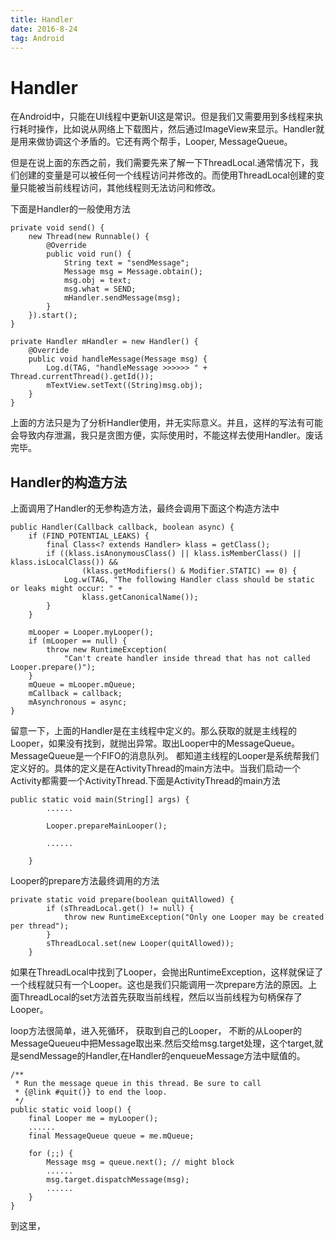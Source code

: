 ```yaml
---
title: Handler
date: 2016-8-24
tag: Android
---
```


# Handler
在Android中，只能在UI线程中更新UI这是常识。但是我们又需要用到多线程来执行耗时操作，比如说从网络上下载图片，然后通过ImageView来显示。Handler就是用来做协调这个矛盾的。它还有两个帮手，Looper, MessageQueue。

但是在说上面的东西之前，我们需要先来了解一下ThreadLocal.通常情况下，我们创建的变量是可以被任何一个线程访问并修改的。而使用ThreadLocal创建的变量只能被当前线程访问，其他线程则无法访问和修改。


下面是Handler的一般使用方法
```
private void send() {
    new Thread(new Runnable() {
        @Override
        public void run() {
            String text = "sendMessage";
            Message msg = Message.obtain();
            msg.obj = text;
            msg.what = SEND;
            mHandler.sendMessage(msg);
        }
    }).start();
}

private Handler mHandler = new Handler() {
    @Override
    public void handleMessage(Message msg) {
        Log.d(TAG, "handleMessage >>>>>> " + Thread.currentThread().getId());
        mTextView.setText((String)msg.obj);
    }
}

```
上面的方法只是为了分析Handler使用，并无实际意义。并且，这样的写法有可能会导致内存泄漏，我只是贪图方便，实际使用时，不能这样去使用Handler。废话完毕。

## Handler的构造方法
上面调用了Handler的无参构造方法，最终会调用下面这个构造方法中
```
public Handler(Callback callback, boolean async) {
    if (FIND_POTENTIAL_LEAKS) {
        final Class<? extends Handler> klass = getClass();
        if ((klass.isAnonymousClass() || klass.isMemberClass() || klass.isLocalClass()) &&
                (klass.getModifiers() & Modifier.STATIC) == 0) {
            Log.w(TAG, "The following Handler class should be static or leaks might occur: " +
                klass.getCanonicalName());
        }
    }

    mLooper = Looper.myLooper();
    if (mLooper == null) {
        throw new RuntimeException(
            "Can't create handler inside thread that has not called Looper.prepare()");
    }
    mQueue = mLooper.mQueue;
    mCallback = callback;
    mAsynchronous = async;
}
```
留意一下，上面的Handler是在主线程中定义的。那么获取的就是主线程的Looper，如果没有找到，就抛出异常。取出Looper中的MessageQueue。MessageQueue是一个FIFO的消息队列。
都知道主线程的Looper是系统帮我们定义好的。具体的定义是在ActivityThread的main方法中。当我们启动一个Activity都需要一个ActivityThread.下面是ActivityThread的main方法
```
public static void main(String[] args) {
        ......

        Looper.prepareMainLooper();

        ......

    }
```
Looper的prepare方法最终调用的方法
```
private static void prepare(boolean quitAllowed) {
        if (sThreadLocal.get() != null) {
            throw new RuntimeException("Only one Looper may be created per thread");
        }
        sThreadLocal.set(new Looper(quitAllowed));
    }
```
如果在ThreadLocal中找到了Looper，会抛出RuntimeException，这样就保证了一个线程就只有一个Looper。这也是我们只能调用一次prepare方法的原因。上面ThreadLocal的set方法首先获取当前线程，然后以当前线程为句柄保存了Looper。

loop方法很简单，进入死循环， 获取到自己的Looper， 不断的从Looper的MessageQueueu中把Message取出来.然后交给msg.target处理，这个target,就是sendMessage的Handler,在Handler的enqueueMessage方法中赋值的。  
```
/**
 * Run the message queue in this thread. Be sure to call
 * {@link #quit()} to end the loop.
 */
public static void loop() {
    final Looper me = myLooper();
    ......
    final MessageQueue queue = me.mQueue;

    for (;;) {
        Message msg = queue.next(); // might block
        ......
        msg.target.dispatchMessage(msg);
        ......
    }
}
```
到这里，

